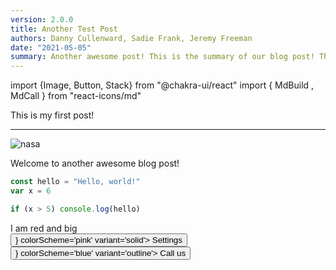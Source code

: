 ```yaml
---
version: 2.0.0
title: Another Test Post
authors: Danny Cullenward, Sadie Frank, Jeremy Freeman
date: "2021-05-05"
summary: Another awesome post! This is the summary of our blog post! This is the summary of our blog post! This is the summary of our blog post!
---
```


import {Image, Button, Stack} from "@chakra-ui/react"
import { MdBuild , MdCall } from "react-icons/md"

This is my first post!

<hr />

<Image
borderRadius='full'
boxSize='150px'
src="https://www.nasa.gov/sites/default/files/1-bluemarble_west.jpg"
alt="nasa"
/>

Welcome to another awesome blog post!

```js
const hello = "Hello, world!"
var x = 6

if (x > 5) console.log(hello)
```

<div style={{ color: 'red', fontSize: '30px' }}>I am red and big</div>

<Stack direction='row' spacing={4}>
  <Button leftIcon={<MdBuild />} colorScheme='pink' variant='solid'>
    Settings
  </Button>
  <Button rightIcon={<MdCall />} colorScheme='blue' variant='outline'>
    Call us
  </Button>
</Stack>
